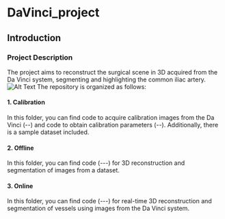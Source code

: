 # DaVinci_project
## Introduction
### Project Description

The project aims to reconstruct the surgical scene in 3D acquired from the Da Vinci system, segmenting and highlighting the common iliac artery.
![Alt Text](link_to_your_gif.gif)
The repository is organized as follows:

#### 1. Calibration
In this folder, you can find code to acquire calibration images from the Da Vinci (--) and code to obtain calibration parameters (--). Additionally, there is a sample dataset included.

#### 2. Offline
In this folder, you can find code (---) for 3D reconstruction and segmentation of images from a dataset.

#### 3. Online
In this folder, you can find code (---) for real-time 3D reconstruction and segmentation of vessels using images from the Da Vinci system.
